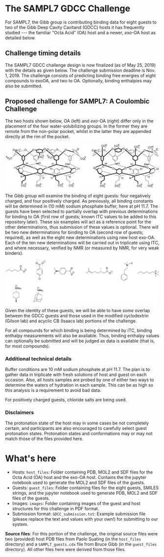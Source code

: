 # The SAMPL7 GDCC Challenge

For SAMPL7, the Gibb group is contributing binding data for eight
guests to two of the Gibb Deep Cavity Cavitand (GDCC) hosts it has frequently studied ---
the familiar "Octa Acid" (OA) host and a newer, *exo*-OA host as detailed below.

## Challenge timing details

The SAMPL7 GDCC challenge design is now finalized (as of May 25, 2019) with the details as given below.
The challenge submission deadline is Nov. 1, 2019.
The challenge consists of predicting binding free energies of eight compounds to exoOA, and two to OA. Optionally, binding enthalpies may also be submitted.

## Proposed challenge for SAMPL7: A Coulombic Challenge

The two hosts shown below, OA (left) and *exo*-OA (right) differ only in the placement of the four water-solubilizing groups.
In the former they are remote from the non-polar pocket, whilst in the latter they are appended directly at the rim of the pocket.

![](../../images/GDCCs.jpg)

The Gibb group will examine the binding of eight guests: four negatively charged, and four positively charged.
As previously, all binding constants will be determined in (10 mM) sodium phosphate buffer, here at pH 11.7.
The guests have been selected to partially overlap with previous determinations for binding to OA (first row of guests; known ITC values to be added to this repository later).
These six examples will act as a reference point for the other determinations, thus submission of these values is optional.
There will be two new determinations for binding to OA (second row of guests; required), as well as the eight new determinations using new host exo-OA.
Each of the ten new determinations will be carried out in triplicate using ITC, and where necessary, verified by NMR (or measured by NMR, for very weak binders).

![](../../images/GDCC_guests.jpg)

Given the identity of these guests, we will be able to have *some* overlap between the GDCC guests and those used in the modified cyclodextrin (Gilson lab) and acyclic CB (Isaacs lab) portions of the challenge.

For all compounds for which binding is being determined by ITC, binding enthalpy measurements will also be available. Thus, binding enthalpy values can optionally be submitted and will be judged as data is available (that is, for most compounds).

### Additional technical details

Buffer conditions are 10 mM sodium phosphate at pH 11.7. The plan is to gather data in triplicate with fresh solutions of host and guest on each occasion.  Also, all hosts samples are probed by one of either two ways to determine the waters of hydration in each sample.  This can be as high so this analysis is a requirement to avoid bad data.

For positively charged guests, chloride salts are being used.

### Disclaimers

The protonation state of the host may in some cases be not completely certain, and participants are also encouraged to carefully select guest protonation states. Protonation states and conformations may or may not match those of the files provided here.

# What's here

- Hosts: `host_files`: Folder containing PDB, MOL2 and SDF files for the Octa Acid (OA) host and the exo-OA host. Contains the the jupyter notebook used to generate the MOL2 and SDF files of the guests.
- Guests: `guest_files`: Folder containing files for the eight guests, SMILES strings, and the jupyter notebook used to generate PDB, MOL2 and SDF files of the guests.
- Images: `images`: Folder containing images of the guest and host structures for this challenge in PDF format.
- Submission format: `GDCC_submission.txt`: Example submission file (please replace the text and values with your own!) for submitting to our system.

**Source files**:
For this portion of the challenge, the original source files were two (provided) host PDB files from Paolo Suating (in the `host_files` directory) and a `SAMPL7_guests.cdx` file from Bruce Gibb (in the `guest_files` directory). All other files here were derived from those files.
